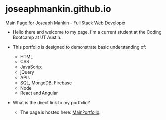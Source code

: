 # joseaphmankin.github.io
Main Page for Joseaph Mankin - Full Stack Web Developer

- Hello there and welcome to my page. I'm a current student at the Coding Bootcamp at UT Austin.

- This portfolio is designed to demonstrate basic understanding of: 
  * HTML
  * CSS
  * JavaScript
  * jQuery
  * APIs
  * SQL, MongoDB, Firebase
  * Node
  * React and Angular


- What is the direct link to my portfolio?
  * The page is hosted here: [MainPortfolio](https://joseaphmankin.github.io/).

